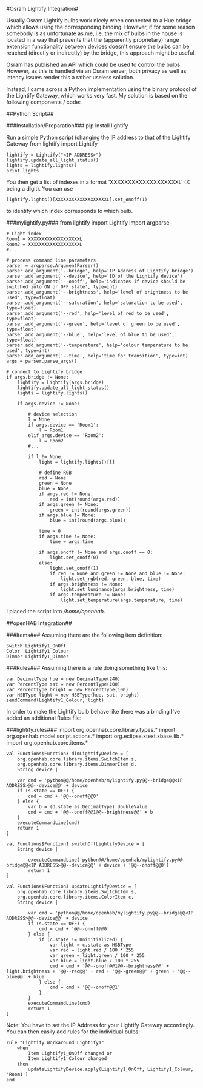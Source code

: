 #Osram Lightify Integration#

Usually Osram Lightify bulbs work nicely when connected to a Hue bridge which allows using the corresponding binding.
However, if for some reason somebody is as unfortunate as me, i.e. the mix of bulbs in the house is located in a way that prevents that the (apparently proprietary) range extension functionality between devices doesn't ensure the bulbs can be reached (directly or indirectly) by the bridge, this approach might be useful.

Osram has published an API which could be used to control the bulbs. However, as this is handled via an Osram server, both privacy as well as latency issues render this a rather useless solution.

Instead, I came across a Python implementation using the binary protocol of the Lightify Gateway, which works very fast.
My solution is based on the following components / code:

##Python Script##

###Installation/Preparation###
    pip install lightify

Run a simple Python script (changing the IP address to that of the Lightify Gateway
    from lightify import Lightify
    
    lightify = Lightify("<IP ADDRESS>")
    lightify.update_all_light_status()
    lights = lightify.lights()
    print lights

You then get a list of indexes in a format 'XXXXXXXXXXXXXXXXXXXL' (X being a digit). You can use

    lightify.lights()[XXXXXXXXXXXXXXXXXXXL].set_onoff(1)

to identify which index corresponds to which bulb.

###mylightify.py###
    from lightify import Lightify
    import argparse
    
    # Light index
    Room1 = XXXXXXXXXXXXXXXXXXXL
    Room2 = XXXXXXXXXXXXXXXXXXXL
    #...

    # process command line parameters
    parser = argparse.ArgumentParser()
    parser.add_argument('--bridge', help='IP Address of Lightify bridge')
    parser.add_argument('--device', help='ID of the Lightify device')
    parser.add_argument('--onoff', help='indicates if device should be switched into ON or OFF state', type=int)
    parser.add_argument('--brightness', help='level of brightness to be used', type=float)
    parser.add_argument('--saturation', help='saturation to be used', type=float)
    parser.add_argument('--red', help='level of red to be used', type=float)
    parser.add_argument('--green', help='level of green to be used', type=float)
    parser.add_argument('--blue', help='level of blue to be used', type=float)
    parser.add_argument('--temperature', help='colour temperature to be used', type=int)
    parser.add_argument('--time', help='time for transition', type=int)
    args = parser.parse_args()
    
    # connect to Lightify bridge
    if args.bridge != None:
        lightify = Lightify(args.bridge)
        lightify.update_all_light_status()
        lights = lightify.lights()
    
        if args.device != None:
    
            # device selection
            l = None
            if args.device == 'Room1':
                l = Room1
            elif args.device == 'Room2':
                l = Room2
            #...
            
            if l != None:
                light = lightify.lights()[l]
    
                # define RGB
                red = None
                green = None
                blue = None
                if args.red != None:
                    red = int(round(args.red))
                if args.green != None:
                    green = int(round(args.green))
                if args.blue != None:
                    blue = int(round(args.blue))
                
                time = 0
                if args.time != None:
                    time = args.time
    
                if args.onoff != None and args.onoff == 0:
                    light.set_onoff(0)
                else:
                    light.set_onoff(1)
                    if red != None and green != None and blue != None:
                        light.set_rgb(red, green, blue, time)
                    if args.brightness != None:
                        light.set_luminance(args.brightness, time)
                    if args.temperature != None:
                        light.set_temperature(args.temperature, time)

I placed the script into */home/openhab*.

##openHAB Integration##

###Items###
Assuming there are the following item definition:

    Switch Lightify1_OnOff
    Color  Lightify1_Colour
    Dimmer Lightify1_Dimmer

###Rules###
Assuming there is a rule doing something like this:

    var DecimalType hue = new DecimalType(240)
    var PercentType sat = new PercentType(100)
    var PercentType bright = new PercentType(100)
    var HSBType light = new HSBType(hue, sat, bright)
    sendCommand(Lightify1_Colour, light)

In order to make the Lightify bulb behave like there was a binding I've added an additional Rules file:

###lightify.rules###
    import org.openhab.core.library.types.*
    import org.openhab.model.script.actions.*
    import org.eclipse.xtext.xbase.lib.*
    import org.openhab.core.items.*
    
    
    val Functions$Function3 dimLightifyDevice = [
        org.openhab.core.library.items.SwitchItem s,
        org.openhab.core.library.items.DimmerItem d,
        String device |
    
        var cmd = 'python@@/home/openhab/mylightify.py@@--bridge@@<IP ADDRESS>@@--device@@' + device
        if (s.state == OFF) {
            cmd = cmd + '@@--onoff@@0'
        } else {
            var b = (d.state as DecimalType).doubleValue
            cmd = cmd + '@@--onoff@@1@@--brightness@@' + b
        }
        executeCommandLine(cmd)
        return 1
    ]
    
    val Functions$Function1 switchOffLightifyDevice = [
        String device |
    
            executeCommandLine('python@@/home/openhab/mylightify.py@@--bridge@@<IP ADDRESS>@@--device@@' + device + '@@--onoff@@0')
            return 1
    ]
    
    val Functions$Function3 updateLightifyDevice = [ 
        org.openhab.core.library.items.SwitchItem s,
        org.openhab.core.library.items.ColorItem c,
        String device |
    
            var cmd = 'python@@/home/openhab/mylightify.py@@--bridge@@<IP ADDRESS>@@--device@@' + device
            if (s.state == OFF) {
                cmd = cmd + '@@--onoff@@0'
            } else {
                if (c.state != Uninitialized) {
                    var light = c.state as HSBType
                    var red = light.red / 100 * 255
                    var green = light.green / 100 * 255
                    var blue = light.blue / 100 * 255
                    cmd = cmd + '@@--onoff@@1@@--brightness@@' + light.brightness + '@@--red@@' + red + '@@--green@@' + green + '@@--blue@@' + blue
                } else {
                    cmd = cmd + '@@--onoff@@1'
                }
            }
            executeCommandLine(cmd)
            return 1
    ]

Note: You have to set the IP Address for your Lightify Gateway accordingly.
You can then easily add rules for the individual bulbs:

    rule "Lightify Workaround Lightify1"
        when
            Item Lightify1_OnOff changed or
            Item Lightify1_Colour changed
        then
            updateLightifyDevice.apply(Lightify1_OnOff, Lightify1_Colour, 'Room1')
    end

